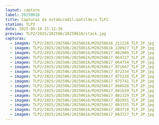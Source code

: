 ```yaml
---
layout: capture
label: 20250616
title: Capturas da esta&ccedil;&atilde;o TLP2
station: TLP2
date: 2025-06-16 21:12:26
preview: TLP2/2025/202506/20250616/stack.jpg
capturas:
  - imagem: TLP2/2025/202506/20250616/M20250616_211226_TLP_2P.jpg
  - imagem: TLP2/2025/202506/20250616/M20250616_220927_TLP_2P.jpg
  - imagem: TLP2/2025/202506/20250616/M20250617_062809_TLP_2P.jpg
  - imagem: TLP2/2025/202506/20250616/M20250617_064727_TLP_2P.jpg
  - imagem: TLP2/2025/202506/20250616/M20250617_064734_TLP_2P.jpg
  - imagem: TLP2/2025/202506/20250616/M20250617_071647_TLP_2P.jpg
  - imagem: TLP2/2025/202506/20250616/M20250617_072234_TLP_2P.jpg
  - imagem: TLP2/2025/202506/20250616/M20250617_075228_TLP_2P.jpg
  - imagem: TLP2/2025/202506/20250616/M20250617_075741_TLP_2P.jpg
  - imagem: TLP2/2025/202506/20250616/M20250617_080920_TLP_2P.jpg
  - imagem: TLP2/2025/202506/20250616/M20250617_081639_TLP_2P.jpg
  - imagem: TLP2/2025/202506/20250616/M20250617_082329_TLP_2P.jpg
  - imagem: TLP2/2025/202506/20250616/M20250617_082855_TLP_2P.jpg
  - imagem: TLP2/2025/202506/20250616/M20250617_083335_TLP_2P.jpg
  - imagem: TLP2/2025/202506/20250616/M20250617_083718_TLP_2P.jpg
  - imagem: TLP2/2025/202506/20250616/M20250617_083727_TLP_2P.jpg
---
```

